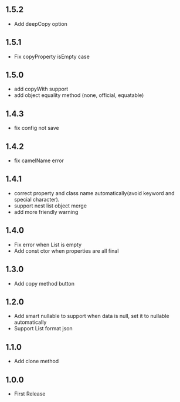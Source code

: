 ## 1.5.2

* Add deepCopy option

## 1.5.1

* Fix copyProperty isEmpty case

## 1.5.0

* add copyWith support
* add object equality method (none, official, equatable)

## 1.4.3

* fix config not save

## 1.4.2

* fix camelName error

## 1.4.1

* correct property and class name automatically(avoid keyword and special character).
* support nest list object merge
* add more friendly warning

## 1.4.0

* Fix error when List is empty
* Add const ctor when properties are all final

## 1.3.0

* Add copy method button

## 1.2.0

* Add smart nullable to support when data is null, set it to nullable automatically
* Support List format json
  
## 1.1.0

* Add clone method

## 1.0.0

* First Release
